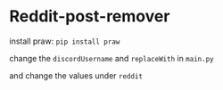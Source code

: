 # Reddit-post-remover

install praw: `pip install praw`

change the `discordUsername` and `replaceWith` in `main.py`

and change the values under `reddit`
